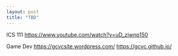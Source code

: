 ```yaml
---
layout: post
title: "TBD"
---
```


ICS 111
https://www.youtube.com/watch?v=uD_ziwnp150

Game Dev
https://gcvcsite.wordpress.com/
https://gcvc.github.io/